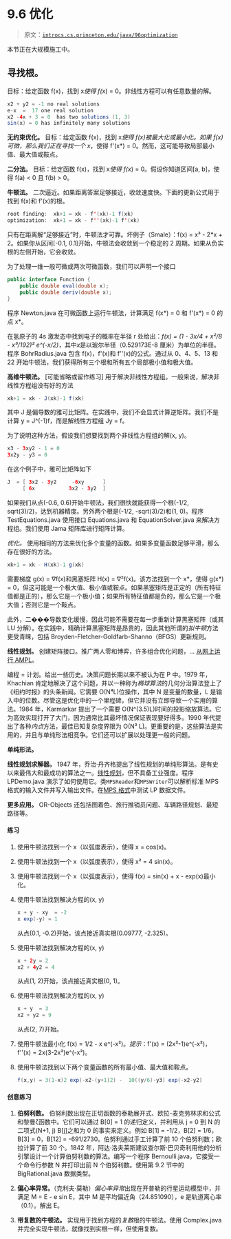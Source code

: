 # 9.6 优化

> 原文：[`introcs.cs.princeton.edu/java/96optimization`](https://introcs.cs.princeton.edu/java/96optimization)

本节正在大规模施工中。

## 寻找根。

目标：给定函数 f(x)，找到 x*使得 f(x*) = 0。非线性方程可以有任意数量的解。

```java
x2 + y2 = -1 no real solutions
e-x  =  17 one real solution
x2 -4x + 3 = 0  has two solutions (1, 3)
sin(x) = 0 has infinitely many solutions

```

**无约束优化。** 目标：给定函数 f(x)，找到 x*使得 f(x)被最大化或最小化。如果 f(x)可微，那么我们正在寻找一个 x*，使得 f'(x*) = 0。然而，这可能导致局部最小值、最大值或鞍点。

**二分法。** 目标：给定函数 f(x)，找到 x*使得 f(x*) = 0。假设你知道区间[a, b]，使得 f(a) < 0 且 f(b) > 0。

**牛顿法。** 二次逼近。如果距离答案足够接近，收敛速度快。下面的更新公式用于找到 f(x)和 f'(x)的根。

```java
root finding:  xk+1 = xk - f'(xk)-1 f(xk)
optimization:  xk+1 = xk - f''(xk)-1 f'(xk)

```

只有在距离解“足够接近”时，牛顿法才可靠。坏例子（Smale）：f(x) = x³ - 2*x + 2。如果你从区间[-0.1, 0.1]开始，牛顿法会收敛到一个稳定的 2 周期。如果从负实根的左侧开始，它会收敛。

为了处理一维一般可微或两次可微函数，我们可以声明一个接口

```java
public interface Function {
    public double eval(double x);
    public double deriv(double x);
}

```

程序 Newton.java 在可微函数上运行牛顿法，计算满足 f(x*) = 0 和 f'(x*) = 0 的点 x*。

在氢原子的 4s 激发态中找到电子的概率在半径 r 处给出：*f(x) = (1 - 3x/4 + x²/8 - x³/192)² e^(-x/2)*，其中*x*是以玻尔半径（0.529173E-8 厘米）为单位的半径。程序 BohrRadius.java 包含 f(x)，f'(x)和 f''(x)的公式。通过从 0、4、5、13 和 22 开始牛顿法，我们获得所有三个根和所有五个局部极小值和极大值。

**高维牛顿法。** [可能省略或留作练习] 用于解决非线性方程组。一般来说，解决非线性方程组没有好的方法

```java
xk+1 = xk - J(xk)-1 f(xk)

```

其中 J 是偏导数的雅可比矩阵。在实践中，我们不会显式计算逆矩阵。我们不是计算 y = J^(-1)f，而是解线性方程组 Jy = f。

为了说明这种方法，假设我们想要找到两个非线性方程组的解(x, y)。

```java
x3 - 3xy2 - 1 = 0
3x2y - y3 = 0

```

在这个例子中，雅可比矩阵如下

```java
J  = [ 3x2 - 3y2     -6xy      ]
     [ 6x           3x2 - 3y2  ]

```

如果我们从点(-0.6, 0.6)开始牛顿法，我们很快就能获得一个根(-1/2, sqrt(3)/2)，达到机器精度。另外两个根是(-1/2, -sqrt(3)/2)和(1, 0)。程序 TestEquations.java 使用接口 Equations.java 和 EquationSolver.java 来解决方程组。我们使用 Jama 矩阵库进行矩阵计算。

*优化。* 使用相同的方法来优化多个变量的函数。如果多变量函数足够平滑，那么存在很好的方法。

```java
xk+1 = xk - H(xk)-1 g(xk)

```

需要梯度 g(x) = ∇f(x)和黑塞矩阵 H(x) = ∇²f(x)。该方法找到一个 x*，使得 g(x*) = 0，但这可能是一个极大值、极小值或鞍点。如果黑塞矩阵是正定的（所有特征值都是正的），那么它是一个极小值；如果所有特征值都是负的，那么它是一个极大值；否则它是一个鞍点。

此外，二���导数变化缓慢，因此可能不需要在每一步重新计算黑塞矩阵（或其 LU 分解）。在实践中，精确计算黑塞矩阵是昂贵的，因此其他所谓的*拟牛顿*方法更受青睐，包括 Broyden-Fletcher-Goldfarb-Shanno（BFGS）更新规则。

**线性规划。** 创建矩阵接口。推广两人零和博弈，许多组合优化问题，... [从网上运行 AMPL](http://www.ampl.com/TRYAMPL/startup.html)。

编程 = 计划。给出一些历史。决策问题长期以来不被认为在 P 中。1979 年，Khachian 肯定地解决了这个问题，并以一种称为*椭球算法*的几何分治算法登上了《纽约时报》的头条新闻。它需要 O(N⁴L)位操作，其中 N 是变量的数量，L 是输入中的位数。尽管这是优化中的一个里程碑，但它并没有立即导致一个实用的算法。1984 年，Karmarkar 提出了一个需要 O(N^(3.5)L)时间的投影缩放算法。它为高效实现打开了大门，因为通常比其最坏情况保证表现要好得多。1990 年代提出了各种*内点*方法，最佳已知复杂度界限为 O(N³ L)。更重要的是，这些算法是实用的，并且与单纯形法相竞争。它们还可以扩展以处理更一般的问题。

**单纯形法。**

**线性规划求解器。** 1947 年，乔治·丹齐格提出了线性规划的单纯形算法。是有史以来最伟大和最成功的算法之一。[线性规划](http://opsresearch.com/OR-Objects/api/drasys/or/mp/lp/package-summary.html)，但不具备工业强度。程序 LPDemo.java 演示了如何使用它。类`MPSReader`和`MPSWriter`可以解析标准 MPS 格式的输入文件并写入输出文件。在[MPS 格式](http://www.netlib.org/lp/data/)中测试 LP 数据文件。

**更多应用。** OR-Objects 还包括图着色、旅行推销员问题、车辆路径规划、最短路径等。

#### 练习

1.  使用牛顿法找到一个 x（以弧度表示），使得 x = cos(x)。

1.  使用牛顿法找到一个 x（以弧度表示），使得 x² = 4 sin(x)。

1.  使用牛顿法找到一个 x（以弧度表示），使得 f(x) = sin(x) + x - exp(x)最小化。

1.  使用牛顿法找到解决方程的(x, y)

    ```java
    x + y - xy  = -2
    x exp(-y) = 1

    ```

    从点(0.1, -0.2)开始，该点接近真实根(0.09777, -2.325)。

1.  使用牛顿法找到解决方程的(x, y)

    ```java
    x + 2y = 2
    x2 + 4y2 = 4

    ```

    从点(1, 2)开始，该点接近真实根(0, 1)。

1.  使用牛顿法找到解决方程的(x, y)

    ```java
    x + y  = 3
    x2 + y2 = 9

    ```

    从点(2, 7)开始。

1.  使用牛顿法最小化 f(x) = 1/2 - x e^(-x²)。*提示*：f'(x) = (2x²-1)e^(-x²)，f''(x) = 2x(3-2x²)e^(-x²)。

1.  使用牛顿法找到以下两个变量函数的所有最小值、最大值和鞍点。

    ```java
    f(x,y) = 3(1-x)2 exp(-x2-(y+1)2) -  10((y/6)-y3) exp(-x2-y2)

    ```

#### 创意练习

1.  **伯努利数。** 伯努利数出现在正切函数的泰勒展开式、欧拉-麦克劳林求和公式和黎曼ζ函数中。它们可以通过 B[0] = 1 的递归定义，并利用从 j = 0 到 N 的二项式(N+1, j) B[j]之和为 0 的事实来定义。例如 B[1] = -1/2，B[2] = 1/6，B[3] = 0，B[12] = -691/2730。伯努利通过手工计算了前 10 个伯努利数；欧拉计算了前 30 个。1842 年，阿达·洛夫莱斯建议查尔斯·巴贝奇利用他的分析引擎设计一个计算伯努利数的算法。编写一个程序 Bernoulli.java，它接受一个命令行参数 N 并打印出前 N 个伯努利数。使用第 9.2 节中的 BigRational.java 数据类型。

1.  **偏心率异常。**（克利夫·莫勒）*偏心率异常*出现在开普勒的行星运动模型中，并满足 M = E - e sin E，其中 M 是平均偏近角（24.851090），e 是轨道离心率（0.1）。解出 E。

1.  **带复数的牛顿法。** 实现用于找到方程的*复数*根的牛顿法。使用 Complex.java 并完全实现牛顿法，就像找到实根一样，但使用复数。
